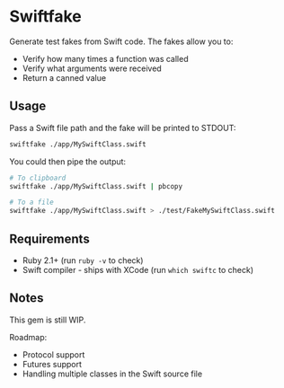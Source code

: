 # Swiftfake

Generate test fakes from Swift code. The fakes allow you to:

- Verify how many times a function was called
- Verify what arguments were received
- Return a canned value

## Usage

Pass a Swift file path and the fake will be printed to STDOUT:

```bash
swiftfake ./app/MySwiftClass.swift
```

You could then pipe the output:

```bash
# To clipboard
swiftfake ./app/MySwiftClass.swift | pbcopy

# To a file
swiftfake ./app/MySwiftClass.swift > ./test/FakeMySwiftClass.swift
```

## Requirements

- Ruby 2.1+ (run `ruby -v` to check)
- Swift compiler - ships with XCode (run `which swiftc` to check)

## Notes

This gem is still WIP.

Roadmap:

- Protocol support
- Futures support
- Handling multiple classes in the Swift source file
